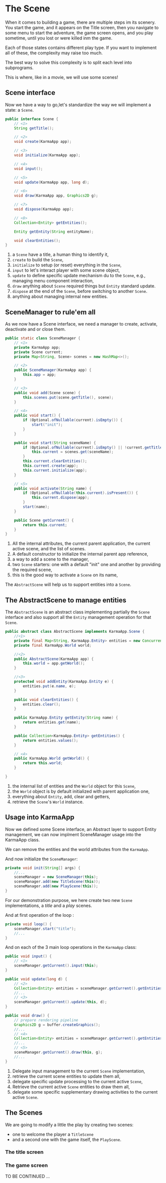 # The Scene

When it comes to building a game, there are multiple steps im its scenery.
You start the game, and it appears on the Title screen, then you navigate to some menu to start
the adventure, the game screen opens, and you play sometime, until you lost or were killed inm the game.

Each of those states contains different play type. If you want to implement all of these, the complexity may
raise too much.

The best way to solve this complexity is to split each level into subprograms.

This is where, like in a movie, we will use some scenes!

## Scene interface

Now we have a way to go,let's standardize the way we will implement a state: a `Scene`.

```java
public interface Scene {
    // <1>
    String getTitle();

    // <2>
    void create(KarmaApp app);

    // <3>
    void initialize(KarmaApp app);

    // <4>
    void input();

    // <5>
    void update(KarmaApp app, long d);

    // <6>
    void draw(KarmaApp app, Graphics2D g);

    // <7>
    void dispose(KarmaApp app);

    // <8>
    Collection<Entity> getEntities();

    Entity getEntity(String entityName);

    void clearEntities();
}
```

1. a `Scene` have a title, a human thing to identify it,
2. `create` to build the `Scene`,
3. `initialize` to setup (or reset) everything in the `Scene`,
4. `input` to let's interact player with some scene object,
5. `update` to define specific update mechanism du to the `Scene`, e.g., managing menu component interaction,
6. `draw` anything about `Scene` required things but `Entity` standard update.
7. `dispose` at the end of the `Scene`, before switching to another `Scene`.
8. anything about managing internal new entities.

## SceneManager to rule'em all

As we now have a Scene interface, we need a manager to create, activate, deactivate and or close them.

```java
public static class SceneManager {
    // <1>
    private KarmaApp app;
    private Scene current;
    private Map<String, Scene> scenes = new HashMap<>();

    // <2>
    public SceneManager(KarmaApp app) {
        this.app = app;
    }

    // <3>
    public void add(Scene scene) {
        this.scenes.put(scene.getTitle(), scene);
    }

    // <4>
    public void start() {
        if (Optional.ofNullable(current).isEmpty()) {
            start("init");
        }
    }

    public void start(String sceneName) {
        if (Optional.ofNullable(current).isEmpty() || !current.getTitle().equals(sceneName)) {
            this.current = scenes.get(sceneName);
        }
        this.current.clearEntities();
        this.current.create(app);
        this.current.initialize(app);
    }

    // <5>
    public void activate(String name) {
        if (Optional.ofNullable(this.current).isPresent()) {
            this.current.dispose(app);
        }
        start(name);
    }

    public Scene getCurrent() {
        return this.current;
    }
} 
```

1. All the internal attributes, the current parent application, the current active scene, and the list of scenes.
2. A default constructor to initialize the internal parent app reference,
3. a way to add a scene to the manager,
4. two `Scene` starters: one with a default "init" one and another by providing the required scene,
5. this is the good way to activate a `Scene` on its name,

The `AbstractScene` will help us to support entities into a `Scene`.

## The AbstractScene to manage entities

The `AbstractScene` is an abstract class implementing partially the `Scene` interface and also support all the `Entity`
management operation for that `Scene`.

```java
public abstract class AbstractScene implements KarmaApp.Scene {
    //<1>
    private final Map<String, KarmaApp.Entity> entities = new ConcurrentHashMap<>();
    private final KarmaApp.World world;

    //<2>
    public AbstractScene(KarmaApp app) {
        this.world = app.getWorld();
    }

    //<3>
    protected void addEntity(KarmaApp.Entity e) {
        entities.put(e.name, e);
    }

    public void clearEntities() {
        entities.clear();
    }

    public KarmaApp.Entity getEntity(String name) {
        return entities.get(name);
    }

    public Collection<KarmaApp.Entity> getEntities() {
        return entities.values();
    }

    // <4>
    public KarmaApp.World getWorld() {
        return this.world;
    }

}
```

1. the internal list of entities and the `World` object for this `Scene`,
2. the `World` object is by default initialized with parent application one,
3. everything about `Entity`, add, clear and getters,
4. retrieve the `Scene`'s `World` instance.

## Usage into KarmaApp

Now we defined some Scene interface, an Abstract layer to support Entity management, we can now implment SceneManager
usage into the KarmaApp class.

We can remove the entities and the world attributes from the `KarmaApp`.

And now initialize the `SceneManager`:

```java
private void init(String[] args) {
    //...
    sceneManager = new SceneManager(this);
    sceneManager.add(new TitleScene(this));
    sceneManager.add(new PlayScene(this));
}
```

For our demonstration purpose, we here create two new `Scene` implementations, a _title_ and a _play_ scenes.

And at first operation of the loop :

```java
private void loop() {
    sceneManager.start("title");
    //...
}
```

And on each of the 3 main loop operations in the `KarmaApp` class:

```java
public void input() {
    // <1>
    sceneManager.getCurrent().input(this);
}

public void update(long d) {
    // <2>
    Collection<Entity> entities = sceneManager.getCurrent().getEntities();
    //...
    // <3>
    sceneManager.getCurrent().update(this, d);
}

public void draw() {
    // prepare rendering pipeline
    Graphics2D g = buffer.createGraphics();
    //...
    // <4>
    Collection<Entity> entities = sceneManager.getCurrent().getEntities();
    //...
    // <5>
    sceneManager.getCurrent().draw(this, g);
    //...
}
```

1. Delegate input management to the current `Scene` implementation,
2. retrieve the current scene entities to update them all,
3. delegate specific update processing to the current active `Scene`,
4. Retrieve the current active `Scene` entities to draw them all,
5. delegate some specific supplementary drawing activities to the current active `Scene`.

## The Scenes

We are going to modify a little the play by creating two scenes:

- one to welcome the player a `TitleScene`
- and a second one with the game itself, the `PlayScene`.

### The title screen

### The game screen

TO BE CONTINUED ...